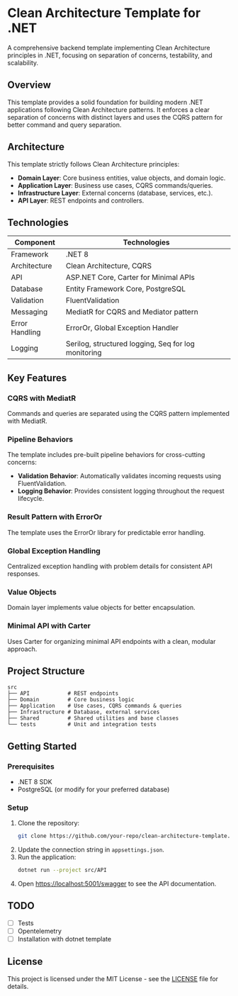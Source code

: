 
# Clean Architecture Template for .NET

A comprehensive backend template implementing Clean Architecture principles in .NET, focusing on separation of concerns, testability, and scalability.

## Overview

This template provides a solid foundation for building modern .NET applications following Clean Architecture patterns. It enforces a clear separation of concerns with distinct layers and uses the CQRS pattern for better command and query separation.

## Architecture

This template strictly follows Clean Architecture principles:

- **Domain Layer**: Core business entities, value objects, and domain logic.
- **Application Layer**: Business use cases, CQRS commands/queries.
- **Infrastructure Layer**: External concerns (database, services, etc.).
- **API Layer**: REST endpoints and controllers.

## Technologies

| Component      | Technologies                          |
| -------------- | ------------------------------------- |
| Framework      | .NET 8                                |
| Architecture   | Clean Architecture, CQRS              |
| API            | ASP.NET Core, Carter for Minimal APIs |
| Database       | Entity Framework Core, PostgreSQL     |
| Validation     | FluentValidation                      |
| Messaging      | MediatR for CQRS and Mediator pattern |
| Error Handling | ErrorOr, Global Exception Handler     |
| Logging        | Serilog, structured logging, Seq for log monitoring |

## Key Features

### CQRS with MediatR

Commands and queries are separated using the CQRS pattern implemented with MediatR.

### Pipeline Behaviors

The template includes pre-built pipeline behaviors for cross-cutting concerns:

- **Validation Behavior**: Automatically validates incoming requests using FluentValidation.
- **Logging Behavior**: Provides consistent logging throughout the request lifecycle.

### Result Pattern with ErrorOr

The template uses the ErrorOr library for predictable error handling.

### Global Exception Handling

Centralized exception handling with problem details for consistent API responses.

### Value Objects

Domain layer implements value objects for better encapsulation.

### Minimal API with Carter

Uses Carter for organizing minimal API endpoints with a clean, modular approach.

## Project Structure

```plaintext
src
├── API            # REST endpoints
├── Domain         # Core business logic
├── Application    # Use cases, CQRS commands & queries
├── Infrastructure # Database, external services
├── Shared         # Shared utilities and base classes
└── tests          # Unit and integration tests
```

## Getting Started

### Prerequisites

- .NET 8 SDK
- PostgreSQL (or modify for your preferred database)

### Setup

1. Clone the repository:
   ```sh
   git clone https://github.com/your-repo/clean-architecture-template.git
   ```
2. Update the connection string in `appsettings.json`.
3. Run the application:
   ```sh
   dotnet run --project src/API
   ```
4. Open [https://localhost:5001/swagger](https://localhost:5001/swagger) to see the API documentation.

## TODO

- [ ] Tests
- [ ] Opentelemetry
- [ ] Installation with dotnet template

## License

This project is licensed under the MIT License - see the [LICENSE](LICENSE) file for details.
